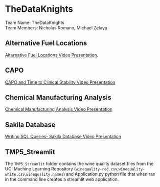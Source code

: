 # TheDataKnights  
Team Name: TheDataKnights  
Team Members: Nicholas Romano, Michael Zelaya  
  
## Alternative Fuel Locations
<a href = "https://video.bellarmine.edu/media/Team%20Mini%20Project%201%20Alternative%20Fuel%20Locations%20Project%20Presentation/1_y45xmh04#"> Alternative Fuel Locations Video Presentation</a>.         

## CAPO  
<a href = "https://video.bellarmine.edu/media/Team%20Mini%20Project%202%3A%20CAPO%20and%20Time%20to%20Clinical%20Stability%20%20Presentation/1_idawr6b5"> CAPO and Time to Clinical Stability Video Presentation</a>   

## Chemical Manufacturing Analysis  
<a href = "https://video.bellarmine.edu/media/Chemical%20Manufacturing%20Analysis%20Presentation%20Video/1_u43rp8j5"> Chemical Manufacturing Analysis Video Presentation</a>    

## Sakila Database
<a href = "https://video.bellarmine.edu/media/Writing%20SQL%20Queries%20Presentation%20Video/1_wpco4cbi">Writing SQL Queries- Sakila Database Video Presentation</a>    

## TMP5_Streamlit
The `TMP5_Streamlit` folder contains the wine quality dataset files from the UCI Machine Learning Repository (`winequality-red.csv`,`winequality-white.csv`,`winequality.names`) and Application.py python file that when ran in the command line creates a streamlit web application.